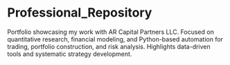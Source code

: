# Professional_Repository
Portfolio showcasing my work with AR Capital Partners LLC. Focused on quantitative research, financial modeling, and Python-based automation for trading, portfolio construction, and risk analysis. Highlights data-driven tools and systematic strategy development.
